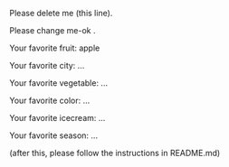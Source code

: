 Please delete me (this line).

Please change me-ok .

Your favorite fruit: apple

Your favorite city: ...

Your favorite vegetable: ...

Your favorite color: ...

Your favorite icecream: ...

Your favorite season: ...

(after this, please follow the instructions in README.md)


